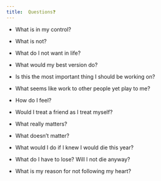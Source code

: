 ```yaml
---
title:  Questions❓   
---
```



* What is in my control? 

* What is not?

* What do I not want in life?

* What would my best version do? 

* Is this the most important thing I should be working on?

* What seems like work to other people yet play to me?

* How do I feel?

* Would I treat a friend as I treat myself?

* What really matters?

* What doesn’t matter?

* What would I do if I knew I would die this year? 

* What do I have to lose? Will I not die anyway?

* What is my reason for not following my heart?

